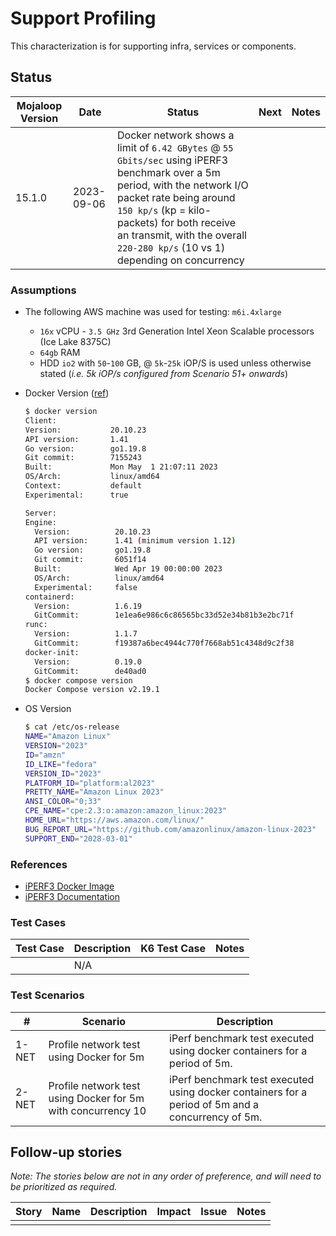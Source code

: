 # Support Profiling

This characterization is for supporting infra, services or components.

## Status

| Mojaloop Version |  Date  | Status  | Next  | Notes  |
|---|---|---|---|---|
| 15.1.0 | 2023-09-06 | Docker network shows a limit of `6.42 GBytes` @ `55 Gbits/sec` using iPERF3 benchmark over a 5m period, with the network I/O packet rate being around `150 kp/s` (kp = kilo-packets) for both receive an transmit, with the overall `220-280 kp/s` (10 vs 1) depending on concurrency |   |

### Assumptions

- The following AWS machine was used for testing: `m6i.4xlarge`
  - `16x` vCPU - `3.5 GHz` 3rd Generation Intel Xeon Scalable processors (Ice Lake 8375C)
  - `64gb` RAM
  - HDD `io2` with `50`-`100` GB, @ `5k`-`25k` iOP/S is used unless otherwise stated (_i.e. 5k iOP/s configured from Scenario 51+ onwards_)
- Docker Version ([ref](https://gist.github.com/mdebarros/6d9ac90f33c96031cbce6b9a3ea8048e))

  ```bash
  $ docker version
  Client:
  Version:           20.10.23
  API version:       1.41
  Go version:        go1.19.8
  Git commit:        7155243
  Built:             Mon May  1 21:07:11 2023
  OS/Arch:           linux/amd64
  Context:           default
  Experimental:      true

  Server:
  Engine:
    Version:          20.10.23
    API version:      1.41 (minimum version 1.12)
    Go version:       go1.19.8
    Git commit:       6051f14
    Built:            Wed Apr 19 00:00:00 2023
    OS/Arch:          linux/amd64
    Experimental:     false
  containerd:
    Version:          1.6.19
    GitCommit:        1e1ea6e986c6c86565bc33d52e34b81b3e2bc71f
  runc:
    Version:          1.1.7
    GitCommit:        f19387a6bec4944c770f7668ab51c4348d9c2f38
  docker-init:
    Version:          0.19.0
    GitCommit:        de40ad0
  $ docker compose version
  Docker Compose version v2.19.1
  ```

- OS Version

  ```bash
  $ cat /etc/os-release
  NAME="Amazon Linux"
  VERSION="2023"
  ID="amzn"
  ID_LIKE="fedora"
  VERSION_ID="2023"
  PLATFORM_ID="platform:al2023"
  PRETTY_NAME="Amazon Linux 2023"
  ANSI_COLOR="0;33"
  CPE_NAME="cpe:2.3:o:amazon:amazon_linux:2023"
  HOME_URL="https://aws.amazon.com/linux/"
  BUG_REPORT_URL="https://github.com/amazonlinux/amazon-linux-2023"
  SUPPORT_END="2028-03-01"
  ```

### References

- [iPERF3 Docker Image](https://hub.docker.com/r/networkstatic/iperf3)
- [iPERF3 Documentation](https://iperf.fr/iperf-doc.php)

### Test Cases

Test Case | Description | K6 Test Case | Notes
---------|---------|----------|---------
   |   | N/A |  |

### Test Scenarios

| # | Scenario | Description |
| --- | --- | --- |
| 1-NET | Profile network test using Docker for 5m | iPerf benchmark test executed using docker containers for a period of 5m. |
| 2-NET | Profile network test using Docker for 5m with concurrency 10 | iPerf benchmark test executed using docker containers for a period of 5m and a concurrency of 5m. |

<!--
|   |   |   |
-->

## Follow-up stories

_Note: The stories below are not in any order of preference, and will need to be prioritized as required._

| Story | Name | Description | Impact | Issue | Notes |
|---|---|---|---|---|---|
|   |   |   |   |   |   |

<!--
|   |   |   |   |   |   |
-->
